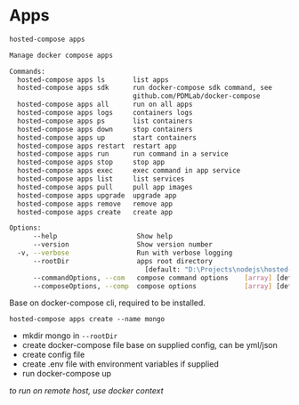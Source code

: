 # Apps

```sh
hosted-compose apps

Manage docker compose apps

Commands:
  hosted-compose apps ls       list apps
  hosted-compose apps sdk      run docker-compose sdk command, see
                               github.com/PDMLab/docker-compose
  hosted-compose apps all      run on all apps
  hosted-compose apps logs     containers logs
  hosted-compose apps ps       list containers
  hosted-compose apps down     stop containers
  hosted-compose apps up       start containers
  hosted-compose apps restart  restart app
  hosted-compose apps run      run command in a service
  hosted-compose apps stop     stop app
  hosted-compose apps exec     exec command in app service
  hosted-compose apps list     list services
  hosted-compose apps pull     pull app images
  hosted-compose apps upgrade  upgrade app
  hosted-compose apps remove   remove app
  hosted-compose apps create   create app

Options:
      --help                    Show help                              [boolean]
      --version                 Show version number                    [boolean]
  -v, --verbose                 Run with verbose logging               [boolean]
      --rootDir                 apps root directory
                                  [default: "D:\Projects\nodejs\hosted-compose"]
      --commandOptions, --com   compose command options    [array] [default: []]
      --composeOptions, --comp  compose options            [array] [default: []]
```

Base on docker-compose cli, required to be installed.

`hosted-compose apps create --name mongo`

- mkdir mongo in `--rootDir`
- create docker-compose file base on supplied config, can be yml/json
- create config file
- create .env file with environment variables if supplied
- run docker-compose up

_to run on remote host, use docker context_
